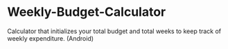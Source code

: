 # Weekly-Budget-Calculator
Calculator that initializes your total budget and total weeks to keep track of weekly expenditure. (Android)
